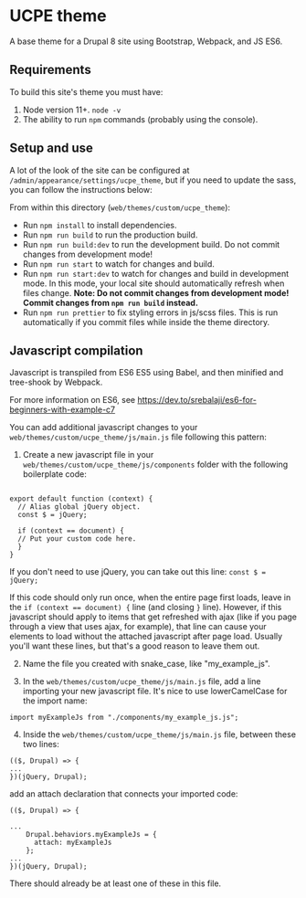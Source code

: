 # UCPE theme

A base theme for a Drupal 8 site using Bootstrap, Webpack, and JS ES6.

## Requirements

To build this site's theme you must have:

1. Node version 11+. `node -v`
2. The ability to run `npm` commands (probably using the console).

## Setup and use

A lot of the look of the site can be configured at
`/admin/appearance/settings/ucpe_theme`, but if you need to update the sass,
you can follow the instructions below:

From within this directory (`web/themes/custom/ucpe_theme`):

- Run `npm install` to install dependencies.
- Run `npm run build` to run the production build.
- Run `npm run build:dev` to run the development build. Do not commit changes
  from development mode!
- Run `npm run start` to watch for changes and build.
- Run `npm run start:dev` to watch for changes and build in development mode.
  In this mode, your local site should automatically refresh when files change.
  **Note: Do not commit changes from development mode! Commit changes from
  `npm run build` instead.**
- Run `npm run prettier` to fix styling errors in js/scss files. This is run
  automatically if you commit files while inside the theme directory.

## Javascript compilation

Javascript is transpiled from ES6 ES5 using Babel, and then minified and
tree-shook by Webpack.

For more information on ES6, see https://dev.to/srebalaji/es6-for-beginners-with-example-c7

You can add additional javascript changes to your `web/themes/custom/ucpe_theme/js/main.js` file following this pattern:

1. Create a new javascript file in your `web/themes/custom/ucpe_theme/js/components` folder with the following boilerplate code:

```

export default function (context) {
  // Alias global jQuery object.
  const $ = jQuery;

  if (context == document) {
  // Put your custom code here.
  }
}

```

If you don't need to use jQuery, you can take out this line:
`const $ = jQuery;`

If this code should only run once, when the entire page first loads, leave in the `if (context == document) {` line (and closing `}` line). However, if this javascript should apply to items that get refreshed with ajax (like if you page through a view that uses ajax, for example), that line can cause your elements to load without the attached javascript after page load. Usually you'll want these lines, but that's a good reason to leave them out.

2. Name the file you created with snake_case, like "my_example_js".

3. In the `web/themes/custom/ucpe_theme/js/main.js` file, add a line importing your new javascript file. It's nice to use lowerCamelCase for the import name:

```
import myExampleJs from "./components/my_example_js.js";
```

4. Inside the `web/themes/custom/ucpe_theme/js/main.js` file, between these two lines:

```
(($, Drupal) => {
...
})(jQuery, Drupal);
```

add an attach declaration that connects your imported code:

```
(($, Drupal) => {

...
    Drupal.behaviors.myExampleJs = {
      attach: myExampleJs
    };
...
})(jQuery, Drupal);
```

There should already be at least one of these in this file.
